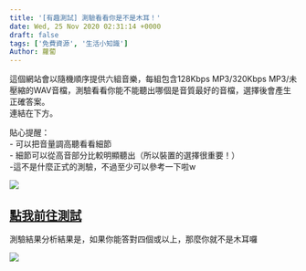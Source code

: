 ```yaml
---
title: '[有趣測試] 測驗看看你是不是木耳！'
date: Wed, 25 Nov 2020 02:31:14 +0000
draft: false
tags: ['免費資源', '生活小知識']
Author: 蘿蔔
---
```


這個網站會以隨機順序提供六組音樂，每組包含128Kbps MP3/320Kbps MP3/未壓縮的WAV音檔，測驗看看你能不能聽出哪個是音質最好的音檔，選擇後會產生正確答案。  
連結在下方。

貼心提醒：  
\- 可以把音量調高聽看看細節  
\- 細節可以從高音部分比較明顯聽出（所以裝置的選擇很重要！）  
\-這不是什麼正式的測驗，不過至少可以參考一下啦w

![](https://static.yiy.tw/media/blog/2020112501583221.png)

[點我前往測試](https://www.npr.org/sections/therecord/2015/06/02/411473508/how-well-can-you-hear-audio-quality)
-----------------------------------------------------------------------------------------------------------------------------------------------------------------------------------------------------------

測驗結果分析結果是，如果你能答對四個或以上，那麼你就不是木耳囉

![](https://static.yiy.tw/media/blog/2020112501563810.jpg)